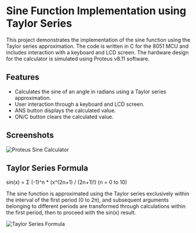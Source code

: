 # Sine Function Implementation using Taylor Series

This project demonstrates the implementation of the sine function using the Taylor series approximation. The code is written in C for the 8051 MCU and includes interaction with a keyboard and LCD screen. The hardware design for the calculator is simulated using Proteus v8.11 software.

## Features

- Calculates the sine of an angle in radians using a Taylor series approximation.
- User interaction through a keyboard and LCD screen.
- ANS button displays the calculated value.
- ON/C button clears the calculated value.

## Screenshots

![Proteus Sine Calculator](https://user-images.githubusercontent.com/76630405/231287421-5cc6ccb4-8e9f-42d9-b29d-3f012d09563f.png)

## Taylor Series Formula

sin(x) = Σ (-1)^n * (x^(2n+1) / (2n+1)!)   (n = 0 to 10)

The sine function is approximated using the Taylor series exclusively within the interval of the first period (0 to 2π), and subsequent arguments belonging to different periods are transformed through calculations within the first period, then to proceed with the sin(x) result.

![Taylor Series Formula](https://github.com/denisosmani/sine_taylor_series/assets/76630405/9848e2ac-9f8c-4408-9894-659f80214d45)

